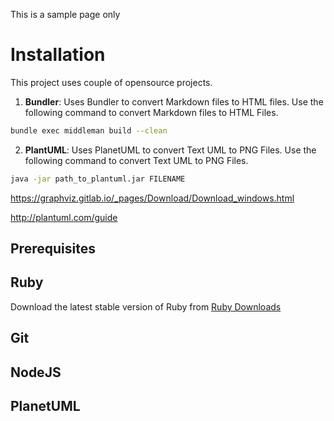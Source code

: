 This is a sample page only

# Installation
This project uses couple of opensource projects. 
1. **Bundler**: Uses Bundler to convert Markdown files to HTML files. Use the following command to convert Markdown files to HTML Files. 
````bash
bundle exec middleman build --clean
````
2. **PlantUML**: Uses PlanetUML to convert Text UML to PNG Files. Use the following command to convert Text UML to PNG Files. 
````bash
java -jar path_to_plantuml.jar FILENAME
```` 

https://graphviz.gitlab.io/_pages/Download/Download_windows.html

http://plantuml.com/guide

## Prerequisites 

## Ruby

Download the latest stable version of Ruby from [ Ruby Downloads ](https://rubyinstaller.org/downloads/)

## Git 

## NodeJS 

## PlanetUML